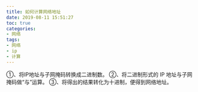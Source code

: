 ```yaml
---
title: 如何计算网络地址
date: 2019-08-11 15:51:27
toc: true
categories:
- 网络
tags:
- 网络
- ip
- 计算
---
```


①、将IP地址与子网掩码转换成二进制数。
②、将二进制形式的 IP 地址与子网掩码做“与”运算。
③、将得出的结果转化为十进制，便得到网络地址。